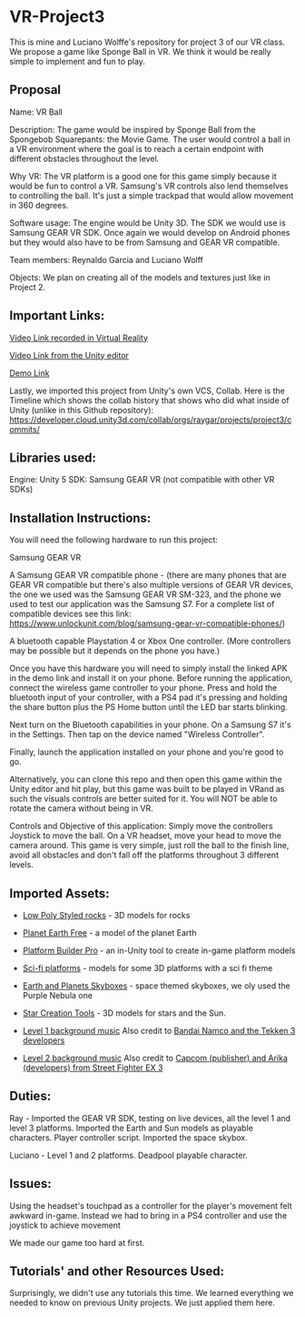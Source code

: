 # VR-Project3
This is mine and Luciano Wolffe's repository for project 3 of our VR class. We propose a game like Sponge Ball in VR. We think it would be really simple to implement and fun to play.

## Proposal
Name: VR Ball

Description: The game would be inspired by Sponge Ball from the Spongebob Squarepants: the Movie Game. The user would control a ball in a VR environment where the goal is to reach a certain endpoint with different obstacles throughout the level.

Why VR: The VR platform is a good one for this game simply because it would be fun to control a VR. Samsung's VR controls also lend themselves to controlling the ball. It's just a simple trackpad that would allow movement in 360 degrees.

Software usage: The engine would be Unity 3D. The SDK we would use is Samsung GEAR VR SDK. Once again we would develop on Android phones but they would also have to be from Samsung and GEAR VR compatible.

Team members: Reynaldo Garcia and Luciano Wolff

Objects: We plan on creating all of the models and textures just like in Project 2.



## Important Links:

[Video Link recorded in Virtual Reality](https://www.youtube.com/watch?v=1GTs8Y_iwfs)

[Video Link from the Unity editor](https://drive.google.com/file/d/1h8R-Ab57Kx9HU2n8it-GLvjUI_YZn78o/view)

[Demo Link](https://github.com/RayGar/VR-Project3/raw/master/version1.apk)

Lastly, we imported this project from Unity's own VCS, Collab. Here is the Timeline which shows the collab history that shows who did what inside of Unity (unlike in this Github repository): https://developer.cloud.unity3d.com/collab/orgs/raygar/projects/project3/commits/

## Libraries used:
Engine: Unity 5
SDK: Samsung GEAR VR (not compatible with other VR SDKs)

## Installation Instructions:

You will need the following hardware to run this project:

Samsung GEAR VR

A Samsung GEAR VR compatible phone - (there are many phones that are GEAR VR compatible but there's also multiple versions of GEAR VR devices, the one we used was the Samsung GEAR VR SM-323, and the phone we used to test our application was the Samsung S7.
For a complete list of compatible devices see this link: https://www.unlockunit.com/blog/samsung-gear-vr-compatible-phones/)

A bluetooth capable Playstation 4 or Xbox One controller. (More controllers may be possible but it depends on the phone you have.)

Once you have this hardware you will need to simply install the linked APK in the demo link and install it on your phone.
Before running the application, connect the wireless game controller to your phone. Press and hold the bluetooth input of your controller, with a PS4 pad it's pressing and holding the share button plus the PS Home button until the LED bar starts blinking.

Next turn on the Bluetooth capabilities in your phone. On a Samsung S7 it's in the Settings. Then tap on the device named "Wireless Controller".

Finally, launch the application installed on your phone and you're good to go. 

Alternatively, you can clone this repo and then open this game within the Unity editor and hit play, but this game was built to be played in VRand as such the visuals controls are better suited for it. You will NOT be able to rotate the camera without being in VR.


Controls and Objective of this application:
Simply move the controllers Joystick to move the ball. On a VR headset, move your head to move the camera around. This game is very simple, just roll the ball to the finish line, avoid all obstacles and don't fall off the platforms throughout 3 different levels.


## Imported Assets:

* [Low Poly Styled rocks](https://assetstore.unity.com/packages/3d/props/exterior/low-poly-styled-rocks-43486) - 3D models for rocks

* [Planet Earth Free](https://assetstore.unity.com/packages/3d/environments/sci-fi/planet-earth-free-23399) - a model of the planet Earth

* [Platform Builder Pro](https://assetstore.unity.com/packages/tools/modeling/platform-builder-pro-71395) - an in-Unity tool to create in-game platform models

* [Sci-fi platforms](https://assetstore.unity.com/packages/3d/environments/sci-fi/sci-fi-platforms-83091) - models for some 3D platforms with a sci fi theme

* [Earth and Planets Skyboxes](https://assetstore.unity.com/packages/2d/textures-materials/sky/earth-planets-skyboxes-53752) - space themed skyboxes, we oly used the Purple Nebula one

* [Star Creation Tools](https://assetstore.unity.com/packages/2d/textures-materials/star-creation-tools-80595) - 3D models for stars and the Sun.

* [Level 1 background music](https://itunes.apple.com/us/album/tekken-3-complete-sound-track/472244376)
Also credit to [Bandai Namco and the Tekken 3 developers](https://en.wikipedia.org/wiki/Tekken_3)

* [Level 2 background music](https://www.zophar.net/music/playstation-psf/street-fighter-ex2-plus)
Also credit to [Capcom (publisher) and Arika (developers) from Street Fighter EX 3](https://en.wikipedia.org/wiki/Street_Fighter_EX3)

## Duties:

Ray - Imported the GEAR VR SDK, testing on live devices, all the level 1 and level 3 platforms. Imported the Earth and Sun models as playable characters. Player controller script. Imported the space skybox.

Luciano - Level 1 and 2 platforms. Deadpool playable character.

## Issues:

Using the headset's touchpad as a controller for the player's movement felt awkward in-game. Instead we had to bring in a PS4 controller and use the joystick to achieve movement

We made our game too hard at first.

## Tutorials' and other Resources Used:

Surprisingly, we didn't use any tutorials this time. We learned everything we needed to know on previous Unity projects. We just applied them here.


